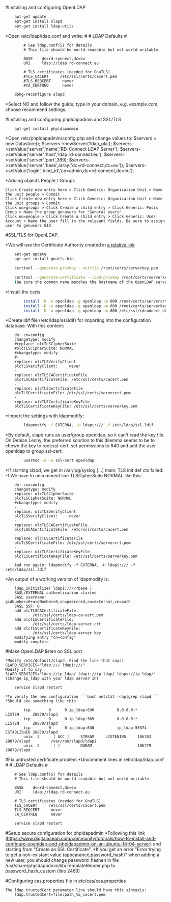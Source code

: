 #Installing and configuring OpenLDAP

```bash
    apt-get update
    apt-get install slapd
    apt-get install ldap-utils
```
*Open /etc/ldap/ldap.conf and write:
            #
            # LDAP Defaults
            #

            # See ldap.conf(5) for details
            # This file should be world readable but not world writable.

            BASE    dc=rd-connect,dc=eu
            URI     ldap://ldap.rd-connect.eu

            # TLS certificates (needed for GnuTLS)
            #TLS_CACERT     /etc/ssl/certs/cacert.pem
            #TLS_REQCERT     never
            #CA_CERTREQ      never
```bash
    dpkg-reconfigure slapd
```
*Select NO and follow the guide, type in your domain, e.g. example.com, choose recommend settings.

#Installing and configuring phpldapadmin and SSL/TLS

```bash
    apt-get install phpldapadmin
```
*Open /etc/phpldapadmin/config.php and change values to:
        $servers = new Datastore();
        $servers->newServer('ldap_pla');
        $servers->setValue('server','name','RD-Connect LDAP Server');
        $servers->setValue('server','host','ldap.rd-connect.eu');
        $servers->setValue('server','port',389);
        $servers->setValue('server','base',array('dc=rd-connect,dc=eu'));
        $servers->setValue('login','bind_id','cn=admin,dc=rd-connect,dc=eu');

*Adding objects People / Groups

    Click Create new entry here > Click Generic: Organization Unit > Name the unit people > Commit
    Click Create new entry here > Click Generic: Organization Unit > Name the unit groups > Commit
    Click ou=groups > Click Create a child entry > Click Generic: Posix Group > Name the group genusers for "General users"
    Click ou=people > Click Create a child entry > Click Generic: User Account > Name the user fill in the relevant fields. Be sure to assign user to genusers GID.

#SSL/TLS for OpenLDAP. 

*We will use the Certificate Authority created in [a relative link](INSTALL_CA.md)
```bash
    apt-get update
    apt-get install gnutls-bin

    certtool --generate-privkey --outfile /root/certs/serverkey.pem

    certtool --generate-certificate --load-privkey /root/certs/serverkey.pem --outfile /root/certs/servercrt.pem --load-ca-certificate /etc/ssl/rdconnect_demo_CA/cacert.pem --load-ca-privkey /etc/ssl/rdconnect_demo_CA/cacert.key
    (Be sure the common name matches the hostname of the OpenLDAP server)
```
*Install the certs
```bash
        install -D -o openldap -g openldap -m 600 /root/certs/servercrt.pem /etc/ssl/certs/servercrt.pem
        install -D -o openldap -g openldap -m 600 /root/certs/serverkey.pem /etc/ssl/certs/serverkey.pem
        install -D -o openldap -g openldap -m 600 /etc/ssl/rdconnect_demo_CA /etc/ssl/certs/cacert.pem
```
*Create ldif file (/etc/ldap/ssl.ldif) for importing into the configuration database. With this content:

        dn: cn=config
        changetype: modify
        #replace: olcTLSCipherSuite
        #olcTLSCipherSuite: NORMAL
        #changetype: modify
        #-
        replace: olcTLSVerifyClient
        olcTLSVerifyClient:     never
        -
        replace: olcTLSCACertificateFile
        olcTLSCACertificateFile: /etc/ssl/certs/cacert.pem
        -
        replace: olcTLSCertificateFile
        olcTLSCertificateFile: /etc/ssl/certs/servercrt.pem
        -
        replace: olcTLSCertificateKeyFile
        olcTLSCertificateKeyFile: /etc/ssl/certs/serverkey.pem

*Import the settings with ldapmodify:
```bash
        ldapmodify -Y EXTERNAL -H ldapi:/// -f /etc/ldap/ssl.ldif
```
*By default, slapd runs as user/group openldap, so it can't read the key file. On Debian Lenny, the preferred solution to this dilemma seems to be to chown the key to root:ssl-cert, set permissions to 640 and add the user openldap to group ssl-cert:
```bash
        usermod -a -G ssl-cert openldap
```
*If starting slapd, we get in /var/log/syslog [...] main: TLS init def ctx failed: -1  We have to uncomment line TLSCipherSuite NORMAL like this:

        dn: cn=config
        changetype: modify
        replace: olcTLSCipherSuite
        olcTLSCipherSuite: NORMAL
        #changetype: modify
        -
        replace: olcTLSVerifyClient
        olcTLSVerifyClient:     never
        -
        replace: olcTLSCACertificateFile
        olcTLSCACertificateFile: /etc/ssl/certs/cacert.pem
        -
        replace: olcTLSCertificateFile
        olcTLSCertificateFile: /etc/ssl/certs/servercrt.pem
        -
        replace: olcTLSCertificateKeyFile
        olcTLSCertificateKeyFile: /etc/ssl/certs/serverkey.pem

        And run again: ldapmodify -Y EXTERNAL -H ldapi:/// -f /etc/ldap/ssl.ldif

*An output of a working version of ldapmodify is:

        ldap_initialize( ldapi:///??base )
        SASL/EXTERNAL authentication started
        SASL username: gidNumber=0+uidNumber=0,cn=peercred,cn=external,cn=auth
        SASL SSF: 0
        add olcTLSCACertificateFile:
                /etc/ssl/certs/ldap-ca-cert.pem
        add olcTLSCertificateFile:
                /etc/ssl/certs/ldap-server.crt
        add olcTLSCertificateKeyFile:
                /etc/ssl/certs/ldap-server.key
        modifying entry "cn=config"
        modify complete


#Make OpenLDAP listen on SSL port

    *Modify /etc/default/slapd. Find the line that says:
    SLAPD_SERVICES="ldap:/// ldapi:///"
    Modify it to say
    SLAPD_SERVICES="ldap://ip_ldap/ ldapi://ip_ldap/ ldaps://ip_ldap/"   (Change ip_ldap with your ldap server IP)
```bash
    service slapd restart
```
    *To verify the new configuration ```bash netstat -nap|grep slapd ```
    *Should see something like this:

            tcp        0      0 ip_ldap:636          0.0.0.0:*               LISTEN      28879/slapd
            tcp        0      0 ip_ldap:389          0.0.0.0:*               LISTEN      28879/slapd
            tcp        0      0 ip_ldap:636          ip_ldap:55574        ESTABLISHED 28879/slapd
            unix  2      [ ACC ]     STREAM     LISTENING     106783   28879/slapd         /var/run/slapd/ldapi
            unix  2      [ ]         DGRAM                    106779   28879/slapd

#Fix untrusted certificate problem
    *Uncomment lines in /etc/ldap/ldap.conf
        #
        # LDAP Defaults
        #

        # See ldap.conf(5) for details
        # This file should be world readable but not world writable.

        BASE    dc=rd-connect,dc=eu
        URI     ldap://ldap.rd-connect.eu

        # TLS certificates (needed for GnuTLS)
        TLS_CACERT     /etc/ssl/certs/cacert.pem
        TLS_REQCERT     never
        CA_CERTREQ      never
```bash
    service slapd restart
```

#Setup secure configuration for phpldapadmin 
*Following this link (https://www.digitalocean.com/community/tutorials/how-to-install-and-configure-openldap-and-phpldapadmin-on-an-ubuntu-14-04-server) and starting from "Create an SSL Certificate".
*If you get an error "Error trying to get a non-existant value (appearance,password_hash)" when adding a new user, you should change password_hashen in file /usr/share/phpldapadmin/lib/TemplateRender.php to password_hash_custom (line 2469)

#Configuring cas.properties file in etc/cas/cas.properties

    The ldap.trustedCert parameter line should have this sintaxis:
        ldap.trustedCert=file:path_to_cacert.pem
